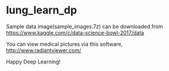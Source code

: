 # lung_learn_dp

Sample data image(sample_images.7z) can be downloaded from https://www.kaggle.com/c/data-science-bowl-2017/data

You can view medical pictures via this software, http://www.radiantviewer.com/

Happy Deep Learning!
